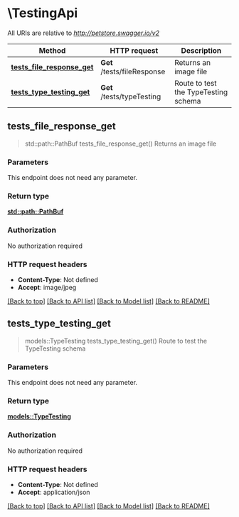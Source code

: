 # \TestingApi

All URIs are relative to *http://petstore.swagger.io/v2*

Method | HTTP request | Description
------------- | ------------- | -------------
[**tests_file_response_get**](TestingApi.md#tests_file_response_get) | **Get** /tests/fileResponse | Returns an image file
[**tests_type_testing_get**](TestingApi.md#tests_type_testing_get) | **Get** /tests/typeTesting | Route to test the TypeTesting schema



## tests_file_response_get

> std::path::PathBuf tests_file_response_get()
Returns an image file

### Parameters

This endpoint does not need any parameter.

### Return type

[**std::path::PathBuf**](std::path::PathBuf.md)

### Authorization

No authorization required

### HTTP request headers

- **Content-Type**: Not defined
- **Accept**: image/jpeg

[[Back to top]](#) [[Back to API list]](../README.md#documentation-for-api-endpoints) [[Back to Model list]](../README.md#documentation-for-models) [[Back to README]](../README.md)


## tests_type_testing_get

> models::TypeTesting tests_type_testing_get()
Route to test the TypeTesting schema

### Parameters

This endpoint does not need any parameter.

### Return type

[**models::TypeTesting**](TypeTesting.md)

### Authorization

No authorization required

### HTTP request headers

- **Content-Type**: Not defined
- **Accept**: application/json

[[Back to top]](#) [[Back to API list]](../README.md#documentation-for-api-endpoints) [[Back to Model list]](../README.md#documentation-for-models) [[Back to README]](../README.md)

